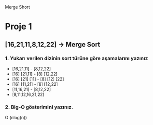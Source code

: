 Merge Short

Proje 1
=======

\[16,21,11,8,12,22\] -> Merge Sort
----------------------------------

### 1\. Yukarı verilen dizinin sort türüne göre aşamalarını yazınız

*   \[16,21,11\] - \[8,12,22\]
*   \[16\] \[21,11\] - \[8\] \[12,22\]
*   \[16\] \[21\] \[11\] - \[8\] \[12\] \[22\]
*   \[16\] \[11,21\] - \[8\] \[12,22\]
*   \[11,16,21\] - \[8,12,22\]
*   \[8,11,12,16,21,22\]

### 2\. Big-O gösterimini yazınız.

O (nlog(n))
